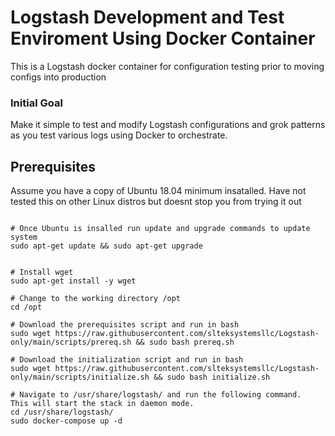 # Logstash Development and Test Enviroment Using Docker Container

This is a Logstash docker container for configuration testing prior to moving configs into production

### Initial Goal

Make it simple to test and modify Logstash configurations and grok patterns as you test various logs using Docker to orchestrate.


## Prerequisites
Assume you have a copy of Ubuntu 18.04 minimum insatalled.  Have not tested this on other Linux distros but doesnt stop you from trying it out

```#Assumes you have downloaded and installed Ubuntu 18.04 minimum to start. Follow the rest of the steps below to configure and get up and running

# Once Ubuntu is insalled run update and upgrade commands to update system
sudo apt-get update && sudo apt-get upgrade


# Install wget
sudo apt-get install -y wget

# Change to the working directory /opt
cd /opt

# Download the prerequisites script and run in bash
sudo wget https://raw.githubusercontent.com/slteksystemsllc/Logstash-only/main/scripts/prereq.sh && sudo bash prereq.sh

# Download the initialization script and run in bash
sudo wget https://raw.githubusercontent.com/slteksystemsllc/Logstash-only/main/scripts/initialize.sh && sudo bash initialize.sh

# Navigate to /usr/share/logstash/ and run the following command.  This will start the stack in daemon mode.
cd /usr/share/logstash/
sudo docker-compose up -d


```
